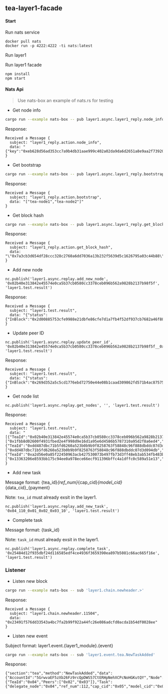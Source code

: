 ## tea-layer1-facade

#### Start

Run nats service
```
docker pull nats
docker run -p 4222:4222 -ti nats:latest
```

Run layer1

Run layer1 facade
```
npm install
npm start
```

#### Nats Api
> Use nats-box an example of nats.rs for testing

- Get node info
```bash
cargo run --example nats-box -- pub layer1.async.layer1_reply.node_info eb628d56ad353cc7a9b4db31aae999c402a02da9da6d2651a8e9aa2f73920b95
```

Response:
```
Received a Message {
  subject: "layer1_reply.action.node_info",
  data: "{"key":"0xeb628d56ad353cc7a9b4db31aae999c402a02da9da6d2651a8e9aa2f73920b95","amt":321}"
}
```

- Get bootstrap
```bash
cargo run --example nats-box -- pub layer1.async.layer1_reply.bootstrap 123
```

Response:
```
Received a Message {
  subject: "layer1_reply.action.bootstrap",
  data: "["tea-node1","tea-node2"]"
}
```

- Get block hash
```bash
cargo run --example nats-box -- pub layer1.async.layer1_reply.get_block_hash 10
```

Response:
```
Received a Message {
  subject: "layer1_reply.action.get_block_hash",
  data: "\"0x7a3cb3d654df28ccc328c2760a6dd7036a13b232f5639d5c1626795a03c44b88\""
}
```

- Add new node
```
nc.publish('layer1.async.replay.add_new_node', '0x02b40e313842e45574e0ca5b37cb0580cc3378ceb096b562a9828b2137b98f5f', 'layer1.test.result')
```

Response:
```
Received a Message {
  subject: "layer1.test.result",
  data: "{"status":{"InBlock":"0x2d00885753cfe9988e21dbfe86cfe7d1a7fb4f52df937cb7682a46f88bc6e10b"},"tea_id":"0x02b40e313842e45574e0ca5b37cb0580cc3378ceb096b562a9828b2137b98f5f"}"
}
```

- Update peer ID
```
nc.publish('layer1.async.replay.update_peer_id', '0x02b40e313842e45574e0ca5b37cb0580cc3378ceb096b562a9828b2137b98f5f__0x1fbb8d02600f4931fbed2e4f998d9e16d1a95e6d4586b5787310a95d2f8a6ed4_0xa555a7e72e9810dde46ca653d56956a2d6e88bb3896038f19674bd3b02d94d18', 'layer1.test.result')
```

Response:
```
Received a Message {
  subject: "layer1.test.result",
  data: "{"status":{"InBlock":"0x269d352a5c5cd1776ebd72750e44e08b1caad309862fd571b4ac87575ae0f10c"},"tea_id":"0x02b40e313842e45574e0ca5b37cb0580cc3378ceb096b562a9828b2137b98f5f"}"
}
```

- Get node list
```
nc.publish('layer1.async.replay.get_nodes', '', 'layer1.test.result')
```

Response:
```
Received a Message {
  subject: "layer1.test.result",
  data: "[{"TeaId":"0x02b40e313842e45574e0ca5b37cb0580cc3378ceb096b562a9828b2137b98f5f","Peers":["0x1fbb8d02600f4931fbed2e4f998d9e16d1a95e6d4586b5787310a95d2f8a6ed4","0xa555a7e72e9810dde46ca653d56956a2d6e88bb3896038f19674bd3b02d94d18"]},{"TeaId":"0xdd487dbc71b5fd6260a523b0b9b9f8258763f58848c96f888dbddc07d3d094db","Peers":["0xdd487dbc71b5fd6260a523b0b9b9f8258763f58848c96f888dbddc07d3d094db","0x316ca2db416e37a37d2d2aa57a07aaffb1ac65ad4bf8fa4367c1e1edce9f60d6"]},{"TeaId":"0xa2d56e0a85f22450963acb427530073b497fb73d3ff48eb3ab534fb483b7e412","Peers":["0x13363206e8593bb175c94ee0a978ece66ecf911396bffc4a1dffc0c589a51e13","0x02b40e313842e45574e0ca5b37cb0580cc3378ceb096b562a9828b2137b98f5f","0x4b60d01ac2e35e9067358342b228d96e2fb0e8ad801d99de34cdbaaa53cd7965"]}]"
}
```

- Add new task

Message format: {tea_id}_{ref_num}_{cap_cid}_{model_cid}_{data_cid}_{payment}

Note: `tea_id` must already exsit in the layer1.

```
nc.publish('layer1.async.replay.add_new_task', '0x04_110_0x01_0x02_0x03_10', 'layer1.test.result')
```

- Complete task

Message format: {task_id}

Note: `task_id` must already exsit in the layer1.

```
nc.publish('layer1.async.replay.complete_task', '0x25484d12f935dbf24d116585edf4ce4936f3659390ea897b5081c66ac665f16e', 'layer1.test.result')
```

### Listener

- Listen new block
```bash
cargo run --example nats-box -- sub 'layer1.chain.newheader.>'
```

Response:
```
Received a Message {
  subject: "layer1.chain.newheader.11504",
  data: "0x23491f576dd33543a4bc7fa2b99f922a44fc26e086adcfd0acda1b54df0028ee"
}
```

- Listen new event

Subject format: layer1.event.{layer1_module}.{event}

```bash
cargo run --example nats-box -- sub 'layer1.event.tea.NewTaskAdded'
```

Response:
```
{"section":"tea","method":"NewTaskAdded","data":{"AccountId":"5GrwvaEF5zXb26Fz9rcQpDWS57CtERHpNehXCPcNoHGKutQY","Node":{"TeaId":"0x04","Peers":["0x02","0x03"]},"Task":{"delegate_node":"0x04","ref_num":112,"cap_cid":"0x05","model_cid":"0x06","data_cid":"0x07","payment":50}}}
```